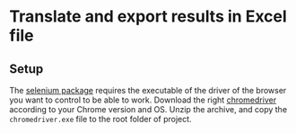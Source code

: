 # Translate and export results in Excel file

## Setup
The [selenium package](https://github.com/tebeka/selenium) requires the executable of the driver of the browser you want to control to be able to work. Download the right [chromedriver](https://googlechromelabs.github.io/chrome-for-testing/) according to your Chrome version and OS. Unzip the archive, and copy the `chromedriver.exe` file to the root folder of project.

